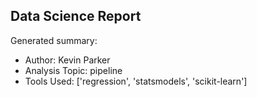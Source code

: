 ## Data Science Report

Generated summary:

- Author: Kevin Parker
- Analysis Topic: pipeline
- Tools Used: ['regression', 'statsmodels', 'scikit-learn']
